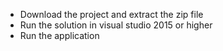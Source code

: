 - Download the project and extract the zip file
- Run the solution in visual studio 2015 or higher
- Run the application
